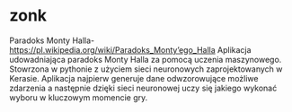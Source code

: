 # zonk
Paradoks Monty Halla- https://pl.wikipedia.org/wiki/Paradoks_Monty’ego_Halla
Aplikacja udowadniająca paradoks Monty Halla za pomocą uczenia maszynowego.
Stowrzona w pythonie z użyciem sieci neuronowych zaprojektowanych w Kerasie. 
Aplikacja najpierw generuje dane odwzorowujące możliwe zdarzenia a następnie dzięki sieci neuronowej uczy się jakiego wykonać wyboru w kluczowym momencie gry.
